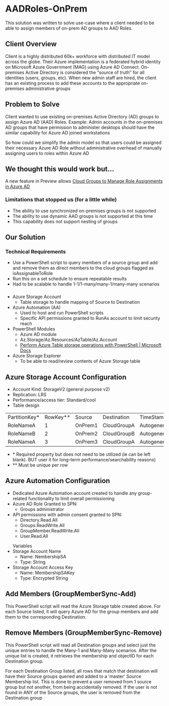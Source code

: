 # AADRoles-OnPrem
This solution was written to solve use-case where a client needed to be able to assign members of on-prem AD groups to AAD Roles.

## Client Overview
Client is a highly distributed 60k+ workforce with distributed IT model across the globe. Their Azure implementation is a federated hybrid identity on Microsoft Azure Government (MAG) using Azure AD Connect. On-premises Active Directory is considered the “source of truth” for all identities (users, groups, etc). When new admin staff are hired, the client has an existing process to add these accounts to the appropriate on-premises administrative groups

## Problem to Solve
Client wanted to use existing on-premises Active Directory (AD) groups to assign Azure AD (AAD) Roles.
Example: Admin accounts in the on-premises AD groups that have permission to administer desktops should have the similar capability for Azure AD joined workstations

So how could we simplify the admin model so that users could be assigned their necessary Azure AD Role without administrative overhead of manually assigning users to roles within Azure AD

## We thought this would work but...
A new feature in Preview allows [Cloud Groups to Manage Role Assignments in Azure AD](https://docs.microsoft.com/en-us/azure/active-directory/roles/groups-concept)

### Limitations that stopped us (for a little while)
* The ability to use synchronized on-premises groups is not supported 
* The ability to use dynamic AAD groups is not supported at this time
* This capability does not support nesting of groups

## Our Solution
### Technical Requirements
* Use a PowerShell script to query members of a source group and add and remove them as direct members to the cloud groups flagged as isAssignableToRole
* Run this on a set schedule to ensure repeatable results
* Had to be scalable to handle 1-1/1-many/many-1/many-many scenarios

### 
- Azure Storage Account
  - Table storage to handle mapping of Source to Destination
- Azure Automation (AA)
  - Used to host and run PowerShell scripts
  - Specific API permissions granted to RunAs account to limit security reach
- PowerShell Modules
  - Azure AD module
  - Az.Storage/Az.Resources/AzTable/Az.Account 
  - [Perform Azure Table storage operations with PowerShell | Microsoft Docs](https://docs.microsoft.com/en-us/azure/storage/tables/table-storage-how-to-use-powershell)
- Azure Storage Explorer
  - To be able to read/review contents of Azure Storage table

## Azure Storage Account Configuration
- Account Kind: StorageV2 (general purpose v2)
- Replication: LRS
- Performance/access tier: Standard/cool
- Table design
<table>
  <tr>
    <td>PartitionKey*</td>
    <td>RowKey**</td>
    <td>Source</td>
    <td>Destination</td>
    <td>TimeStamp</td>
  </tr>
  <tr>
    <td>RoleNameA</td>
    <td>1</td>
    <td>OnPrem1</td>
    <td>CloudGroupA</td>
    <td>Autogenerated</td>
  </tr>
    <tr>
    <td>RoleNameB</td>
    <td>2</td>
    <td>OnPrem2</td>
    <td>CloudGroupB</td>
    <td>Autogenerated</td>
  </tr>
  <tr>
    <td>RoleNameA</td>
    <td>3</td>
    <td>OnPrem3</td>
    <td>CloudGroupA</td>
    <td>Autogenerated</td>
  </tr>
</table>
<ul>
  <li>* Required property but does not need to be utilized (ie can be left blank). BUT user it for long-term performance/searchability reasons)</li>
  <li>** Must be unique per row</li>
</ul>

## Azure Automation Configuration
- Dedicated Azure Automation account created to handle any group-related functionality to limit overall permissioning
- Azure AD Role Granted to SPN: 
  - Groups administrator
- API permissions with admin consent granted to SPN:
  - Directory.Read.All
  - Groups.ReadWrite.All
  - GroupMember.ReadWrite.All
  - User.Read.All
<ul>Variables
  <li>Storage Account Name
    <ul>
      <li>Name: NembershipSA</li>
      <li>Type: String</li>
    </ul>
  </li>
  <li> Storage Account Access Key
   <ul>
     <li>Name: MembershipSAKey</li>
     <li>Type: Encrypted String</li>
   </ul>
  </li>
</ul>

## Add Members (GroupMemberSync-Add)
This PowerShell script will read the Azure Storage table created above. For each Source listed, it will query Azure AD for the group members and add them to the corresponding Destination.

## Remove Members (GroupMemberSync-Remove)
This PowerShell script will read all Destination groups and select just the unique entries to handle the Many-1 and Many-Many scenarios. After the unique list is created, it retrieves the membership and objectID for each Destination group.

For each Destination Group listed, all rows that match that destination will have their Source groups queried and added to a 'master' Source Membership list. This is done to prevent a user removed from 1 source group but not another, from being accidentally removed. If the user is not found in ANY of the Source groups, the user is removed from the Destination group
